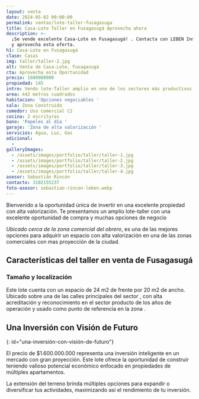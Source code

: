 ```yaml
---
layout: venta
date: 2024-05-02 00:00:00
permalink: ventas/lote-taller-fusagasuga
title: Casa-Lote Taller en Fusagasugá Aprovecha ahora
description: >-
  ¡Se vende excelente Casa-Lote en Fusagasugá! . Contacta con LEBEN Inmobiliaria
  y aprovecha esta oferta.
h1: Casa-Lote en Fusagasugá
clase: Casas
img: taller/taller-2.jpg
alt: Venta de Casa-Lote, Fusagasugá
cta: Aprovecha esta Oportunidad
precio: 1600000000
propiedad: 145
intro: Vendo lote-Taller amplio en uno de los sectores más productivos de Fusagasugá
area: 442 metros cuadrados
habitacion: 'Opciones negociables '
sala: Zona Construida
comedor: Uso comercial C2
cocina: 2 escrituras
bano: 'Papeles al día '
garaje: 'Zona de alta valorización '
servicios: Agua, Luz, Gas
adicional:
  -
galleryImages:
  - /assets/images/portfolio/taller/taller-1.jpg
  - /assets/images/portfolio/taller/taller-2.jpg
  - /assets/images/portfolio/taller/taller-3.jpg
  - /assets/images/portfolio/taller/taller-4.jpg
asesor: Sebastián Rincón
contacto: 3102155237
foto-asesor: sebastian-rincon-leben.webp
---
```

Bienvenido a la oportunidad única de invertir en una excelente propiedad con alta valorización. Te presentamos un amplio lote-taller con una excelente oportunidad de compra y muchas opciones de negocio

*Ubicado cerca de la zona comercial del obrero*, es una de las mejores opciones para adquirir un espacio con alta valorización en una de las zonas comerciales con mas proyección de la ciudad.

## Características del taller en venta de Fusagasugá

### Tamaño y localización

Este lote cuenta con un espacio de 24 m2 de frente por 20 m2 de ancho. Ubicado sobre una de las calles principales del sector , con alta acreditación y reconocimiento en el sector producto de los años de operación y usado como punto de referencia en la zona .

## **Una Inversión con Visión de Futuro**
{: id="una-inversión-con-visión-de-futuro"}

El precio de $1.600.000.000 representa una inversión inteligente en un mercado con gran proyección. Este lote ofrece la oportunidad de construir teniendo valioso potencial económico enfocado en propiedades de múltiples apartamentos.

La extensión del terreno brinda múltiples opciones para expandir o diversificar tus actividades, maximizando así el rendimiento de tu inversión.